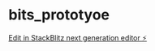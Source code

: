 # bits_prototyoe

[Edit in StackBlitz next generation editor ⚡️](https://stackblitz.com/~/github.com/AmarSingh-11/bits_prototyoe)